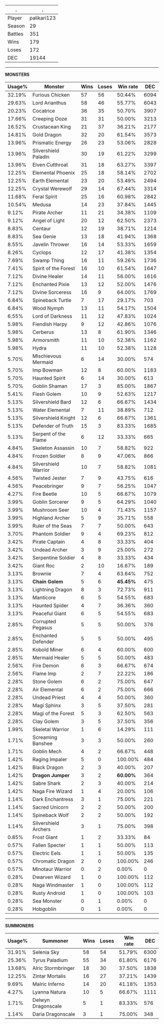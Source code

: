 .|.
|-|-
Player|palikari123
Season|29
Battles|351
Wins|179
Loses|172
DEC|19144

---
**MONSTERS**

Usage%|Monster|Wins|Loses|Win rate|DEC|
-|-|-|-|-|-|
32.19%|Furious Chicken|57|56|50.44%|6094|
29.63%|Lord Arianthus|58|46|55.77%|6043|
20.23%|Cocatrice|36|35|50.70%|3907|
17.66%|Creeping Ooze|31|31|50.00%|3213|
16.52%|Crustacean King|21|37|36.21%|2177|
14.81%|Gold Dragon|32|20|61.54%|3573|
13.96%|Prismatic Energy|26|23|53.06%|2828|
13.96%|Silvershield Paladin|30|19|61.22%|3299|
13.96%|Elven Cutthroat|31|18|63.27%|3397|
12.25%|Elemental Phoenix|25|18|58.14%|2702|
12.25%|Earth Elemental|23|20|53.49%|2494|
12.25%|Crystal Werewolf|29|14|67.44%|3314|
11.68%|Feral Spirit|25|16|60.98%|2842|
10.54%|Medusa|14|23|37.84%|1445|
9.12%|Pirate Archer|11|21|34.38%|1109|
9.12%|Angel of Light|20|12|62.50%|2373|
8.83%|Centaur|12|19|38.71%|1214|
8.83%|Sea Genie|13|18|41.94%|1368|
8.55%|Javelin Thrower|16|14|53.33%|1659|
8.26%|Cyclops|12|17|41.38%|1354|
7.69%|Swamp Thing|16|11|59.26%|1736|
7.41%|Spirit of the Forest|16|10|61.54%|1647|
7.12%|Divine Healer|14|11|56.00%|1616|
7.12%|Enchanted Pixie|13|12|52.00%|1476|
7.12%|Divine Sorceress|16|9|64.00%|1769|
6.84%|Spineback Turtle|7|17|29.17%|703|
6.84%|Wood Nymph|13|11|54.17%|1504|
6.55%|Lord of Darkness|11|12|47.83%|1024|
5.98%|Fiendish Harpy|9|12|42.86%|1076|
5.98%|Cerberus|13|8|61.90%|1346|
5.98%|Armorsmith|11|10|52.38%|1162|
5.98%|Hydra|11|10|52.38%|1128|
5.70%|Mischievous Mermaid|6|14|30.00%|574|
5.70%|Imp Bowman|12|8|60.00%|1183|
5.70%|Haunted Spirit|6|14|30.00%|613|
5.70%|Goblin Shaman|17|3|85.00%|1867|
5.41%|Flesh Golem|10|9|52.63%|1217|
5.13%|Silvershield Bard|12|6|66.67%|1434|
5.13%|Water Elemental|7|11|38.89%|712|
5.13%|Silvershield Knight|12|6|66.67%|1361|
5.13%|Defender of Truth|15|3|83.33%|1685|
5.13%|Serpent of the Flame|6|12|33.33%|665|
4.84%|Skeleton Assassin|10|7|58.82%|922|
4.84%|Frozen Soldier|8|9|47.06%|866|
4.84%|Silvershield Warrior|10|7|58.82%|1081|
4.56%|Twisted Jester|7|9|43.75%|616|
4.56%|Peacebringer|9|7|56.25%|1047|
4.27%|Fire Beetle|10|5|66.67%|1079|
3.99%|Goblin Sorcerer|9|5|64.29%|1040|
3.99%|Mushroom Seer|10|4|71.43%|1157|
3.99%|Highland Archer|5|9|35.71%|558|
3.99%|Ruler of the Seas|7|7|50.00%|643|
3.70%|Phantom Soldier|9|4|69.23%|812|
3.42%|Pirate Captain|4|8|33.33%|404|
3.42%|Undead Archer|3|9|25.00%|272|
3.42%|Serpentine Soldier|4|8|33.33%|434|
3.42%|Giant Roc|2|10|16.67%|189|
3.13%|Brownie|7|4|63.64%|752|
3.13%|**Chain Golem**|5|6|**45.45%**|475|
3.13%|Lightning Dragon|8|3|72.73%|911|
3.13%|Manticore|6|5|54.55%|683|
3.13%|Haunted Spider|4|7|36.36%|360|
3.13%|Peaceful Giant|6|5|54.55%|683|
2.85%|Corrupted Pegasus|5|5|50.00%|376|
2.85%|Enchanted Defender|5|5|50.00%|495|
2.85%|Kobold Miner|6|4|60.00%|600|
2.85%|Mermaid Healer|5|5|50.00%|483|
2.56%|Fire Demon|6|3|66.67%|674|
2.56%|Flame Imp|2|7|22.22%|186|
2.28%|Stone Golem|6|2|75.00%|647|
2.28%|Air Elemental|6|2|75.00%|666|
2.28%|Undead Priest|4|4|50.00%|360|
2.28%|Magi Sphinx|3|5|37.50%|281|
2.28%|Magi of the Forest|5|3|62.50%|563|
2.28%|Clay Golem|3|5|37.50%|356|
1.99%|Skeletal Warrior|1|6|14.29%|111|
1.71%|Screaming Banshee|3|3|50.00%|260|
1.71%|Goblin Mech|4|2|66.67%|448|
1.42%|Raging Impaler|5|0|100.00%|484|
1.42%|Black Dragon|2|3|40.00%|207|
1.42%|**Dragon Jumper**|3|2|**60.00%**|364|
1.42%|Sabre Shark|2|3|40.00%|214|
1.42%|Naga Fire Wizard|1|4|20.00%|106|
1.14%|Dark Enchantress|3|1|75.00%|221|
1.14%|Sacred Unicorn|2|2|50.00%|200|
1.14%|Spineback Wolf|2|2|50.00%|192|
1.14%|Silvershield Archers|3|1|75.00%|398|
0.85%|Frost Giant|1|2|33.33%|84|
0.57%|Fallen Specter|1|1|50.00%|113|
0.57%|Electric Eels|1|1|50.00%|135|
0.57%|Chromatic Dragon|2|0|100.00%|246|
0.57%|Minotaur Warrior|0|2|0.00%|0|
0.28%|Dwarven Wizard|1|0|100.00%|112|
0.28%|Naga Windmaster|1|0|100.00%|112|
0.28%|Rusty Android|1|0|100.00%|103|
0.28%|Sea Monster|0|1|0.00%|0|
0.28%|Hobgoblin|0|1|0.00%|0|

---
**SUMMONERS**

Usage%|Summoner|Wins|Loses|Win rate|DEC|
-|-|-|-|-|-|
31.91%|Selenia Sky|58|54|51.79%|6300|
25.36%|Tyrus Paladium|55|34|61.80%|6176|
13.68%|Alric Stormbringer|18|30|37.50%|1838|
12.25%|Zintar Mortalis|16|27|37.21%|1439|
9.69%|Malric Inferno|14|20|41.18%|1353|
4.27%|Lyanna Natura|10|5|66.67%|1111|
1.71%|Delwyn Dragonscale|5|1|83.33%|576|
1.14%|Daria Dragonscale|3|1|75.00%|348|
